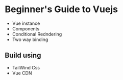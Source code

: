 # Beginner's Guide to Vuejs

- Vue instance 
- Components
- Conditional Redndering 
- Two way binding

## Build using
- TailWind Css
- Vue CDN 
  
